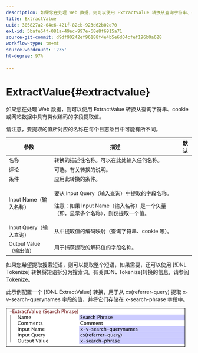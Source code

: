 ```yaml
---
description: 如果您在处理 Web 数据，则可以使用 ExtractValue 转换从查询字符串、cookie 或网站数据中具有类似编码的字段提取值。
title: ExtractValue
uuid: 305827a2-04e6-421f-82cb-923d62b02e70
exl-id: 5bafe64f-081a-49ec-997e-68e8f6915a71
source-git-commit: d9df90242ef96188f4e4b5e6d04cfef196b0a628
workflow-type: tm+mt
source-wordcount: '235'
ht-degree: 97%

---
```


# ExtractValue{#extractvalue}

如果您在处理 Web 数据，则可以使用 ExtractValue 转换从查询字符串、cookie 或网站数据中具有类似编码的字段提取值。

请注意，要提取的值所对应的名称在每个日志条目中可能有所不同。

<table id="table_D16A39BE035043628A4D6F7452952304"> 
 <thead> 
  <tr> 
   <th colname="col1" class="entry"> 参数 </th> 
   <th colname="col2" class="entry"> 描述 </th> 
   <th colname="col3" class="entry"> 默认 </th> 
  </tr> 
 </thead>
 <tbody> 
  <tr> 
   <td colname="col1"> 名称 </td> 
   <td colname="col2"> 转换的描述性名称。可以在此处输入任何名称。 </td> 
   <td colname="col3"></td> 
  </tr> 
  <tr> 
   <td colname="col1"> 评论 </td> 
   <td colname="col2"> 可选。有关转换的说明。 </td> 
   <td colname="col3"></td> 
  </tr> 
  <tr> 
   <td colname="col1"> 条件 </td> 
   <td colname="col2"> 应用此转换的条件。 </td> 
   <td colname="col3"></td> 
  </tr> 
  <tr> 
   <td colname="col1"> Input Name（输入名称） </td> 
   <td colname="col2"> <p>要从 Input Query（输入查询）中提取的字段名称。 </p> <p> <p>注意：如果 Input Name（输入名称）是一个矢量（即，显示多个名称），则仅提取一个值。 </p> </p> </td> 
   <td colname="col3"></td> 
  </tr> 
  <tr> 
   <td colname="col1"> Input Query（输入查询） </td> 
   <td colname="col2"> 从中提取值的编码映射（查询字符串、cookie 等）。 </td> 
   <td colname="col3"></td> 
  </tr> 
  <tr> 
   <td colname="col1"> Output Value（输出值） </td> 
   <td colname="col2"> 用于捕获提取的解码值的字段名称。 </td> 
   <td colname="col3"></td> 
  </tr> 
 </tbody> 
</table>

如果您希望提取搜索短语，则可以提取整个短语，如果需要，还可以使用 [!DNL Tokenize] 转换将短语拆分为搜索词。有关[!DNL Tokenize]转换的信息，请参阅[Tokenize](../../../../../home/c-dataset-const-proc/c-data-trans/c-transf-types/c-standard-transf/c-tokenize.md#concept-f460aa5df3a7476e971af29cf5d9b32c)。

此示例配置一个 [!DNL ExtractValue] 转换，用于从 cs(referrer-query) 提取 x-v-search-querynames 字段的值，并将它们存储在 x-search-phrase 字段中。

![](assets/cfg_TransformationType_ExtractValue.png)
